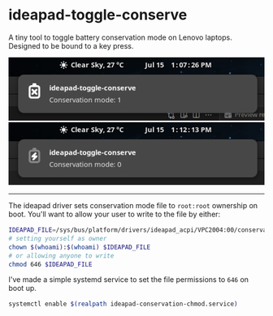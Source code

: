 # ideapad-toggle-conserve

A tiny tool to toggle battery conservation mode on Lenovo laptops. Designed to be bound to a key press.

![sc_enabled.png](sc_enabled.png) ![sc_disabled.png](sc_disabled.png)

---

The ideapad driver sets conservation mode file to `root:root` ownership on boot. You'll want to allow your user to write to the file by either:

```sh
IDEAPAD_FILE=/sys/bus/platform/drivers/ideapad_acpi/VPC2004:00/conservation_mode
# setting yourself as owner
chown $(whoami):$(whoami) $IDEAPAD_FILE
# or allowing anyone to write
chmod 646 $IDEAPAD_FILE
```

I've made a simple systemd service to set the file permissions to `646` on boot up.

```sh
systemctl enable $(realpath ideapad-conservation-chmod.service)
```
